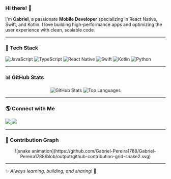 ### Hi there! 👋

I'm **Gabriel**, a passionate **Mobile Developer** specializing in React Native, Swift, and Kotlin. I love building high-performance apps and optimizing the user experience with clean, scalable code.

---

### 🚀 Tech Stack

<div align="left">
  <img src="https://cdn.jsdelivr.net/gh/devicons/devicon/icons/javascript/javascript-original.svg" height="40" alt="JavaScript"/>
  <img src="https://cdn.jsdelivr.net/gh/devicons/devicon/icons/typescript/typescript-original.svg" height="40" alt="TypeScript"/>
  <img src="https://cdn.jsdelivr.net/gh/devicons/devicon/icons/react/react-original.svg" height="40" alt="React Native"/>
  <img src="https://cdn.jsdelivr.net/gh/devicons/devicon/icons/swift/swift-original.svg" height="40" alt="Swift"/>
  <img src="https://cdn.jsdelivr.net/gh/devicons/devicon/icons/kotlin/kotlin-original.svg" height="40" alt="Kotlin"/>
  <img src="https://cdn.jsdelivr.net/gh/devicons/devicon/icons/python/python-original.svg" height="40" alt="Python"/>
</div>

---

### 📊 GitHub Stats

<div align="center">
  <img src="https://github-readme-stats.vercel.app/api?username=gabriel-pereira1788&show_icons=true&theme=dracula&count_private=true&hide_border=true" height="160" alt="GitHub Stats" />
  <img src="https://github-readme-stats.vercel.app/api/top-langs?username=gabriel-pereira1788&layout=compact&langs_count=6&theme=dracula&hide_border=true" height="160" alt="Top Languages" />
</div>

---

### 🌎 Connect with Me

<div align="left">
  <a href="https://www.linkedin.com/in/gabriel-andrade1788/" target="_blank">
    <img src="https://img.shields.io/badge/LinkedIn-0077B5?style=for-the-badge&logo=linkedin&logoColor=white" />
  </a>
  <a href="mailto:gabriel.andrade1788@gmail.com">
    <img src="https://img.shields.io/badge/Gmail-D14836?style=for-the-badge&logo=gmail&logoColor=white" />
  </a>
  
</div>

---

### 🐍 Contribution Graph

<div align="center">
  ![snake animation](https://github.com/Gabriel-Pereira1788/Gabriel-Pereira1788/blob/output/github-contribution-grid-snake2.svg)
</div>

---

✨ _Always learning, building, and sharing!_ 🚀
